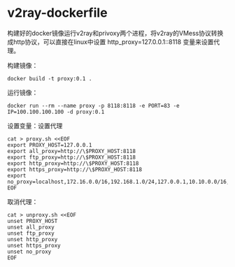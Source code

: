 # v2ray-dockerfile
构建好的docker镜像运行v2ray和privoxy两个进程，将v2ray的VMess协议转换成http协议，可以直接在linux中设置 http_proxy=127.0.0.1::8118 变量来设置代理。

构建镜像：
```console
docker build -t proxy:0.1 .
```

运行镜像：
```console
docker run --rm --name proxy -p 8118:8118 -e PORT=83 -e IP=100.100.100.100 -d proxy:0.1
```
设置变量：设置代理
```console
cat > proxy.sh <<EOF
export PROXY_HOST=127.0.0.1
export all_proxy=http://\$PROXY_HOST:8118
export ftp_proxy=http://\$PROXY_HOST:8118
export http_proxy=http://\$PROXY_HOST:8118
export https_proxy=http://\$PROXY_HOST:8118
export no_proxy=localhost,172.16.0.0/16,192.168.1.0/24,127.0.0.1,10.10.0.0/16,10.244.0.0/16
EOF
```

取消代理：
```console
cat > unproxy.sh <<EOF
unset PROXY_HOST
unset all_proxy
unset ftp_proxy
unset http_proxy
unset https_proxy
unset no_proxy
EOF
```
